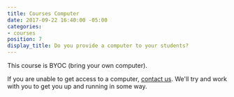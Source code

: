 ```yaml
---
title: Courses Computer
date: 2017-09-22 16:40:00 -05:00
categories:
- courses
position: 7
display_title: Do you provide a computer to your students?
---
```


This course is BYOC (bring your own computer).

If you are unable to get access to a computer, [contact us](/contact). We'll try and work with you to get you up and running in some way.
